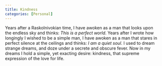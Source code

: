 ```yaml
---
title: Kindness 
categories: [Personal]
---
```


Years after a Raskolnivokian time, I have awoken as a man that looks upon the
endless sky and thinks: *This is a perfect world*. Years after I wrote how
longingly I wished to be a simple man, I have awoken as a man that stares in
perfect silence at the ceilings and thinks: *I am a quiet soul*. I used to dream
strange dreams, and doze under a secrete and obscure fever. Now in my dreams I
hold a simple, yet exacting desire: kindness, that supreme expression of the
love for life.
